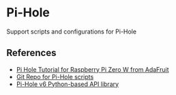 # Pi-Hole
Support scripts and configurations for Pi-Hole


## References

- [Pi Hole Tutorial for Raspberry Pi Zero W from AdaFruit](https://learn.adafruit.com/pi-hole-ad-blocker-with-pi-zero-w)
- [Git Repo for Pi-Hole scripts](https://github.com/adafruit/Adafruit_Learning_System_Guides/tree/main/Pi_Hole_Ad_Blocker)
- [Pi-Hole v6 Python-based API library](https://github.com/sbarbett/pihole6api)
